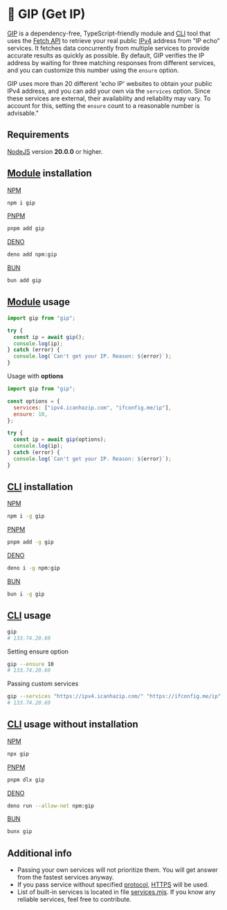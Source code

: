 # 🐷 GIP (Get IP)

[GIP](https://www.npmjs.com/package/gip) is a dependency-free, TypeScript-friendly module and
[CLI](https://en.wikipedia.org/wiki/Command-line_interface) tool that uses the
[Fetch API](https://developer.mozilla.org/en-US/docs/Web/API/Fetch_API) to retrieve your real public
[IPv4](https://en.wikipedia.org/wiki/IPv4) address from "IP echo" services. It fetches data concurrently from multiple services to provide
accurate results as quickly as possible. By default, GIP verifies the IP address by waiting for three matching responses from different
services, and you can customize this number using the `ensure` option.

GIP uses more than 20 different 'echo IP' websites to obtain your public IPv4 address, and you can add your own via the `services` option.
Since these services are external, their availability and reliability may vary. To account for this, setting the `ensure` count to a
reasonable number is advisable."

## Requirements

[NodeJS](https://nodejs.org/en/download) version **20.0.0** or higher.

## [Module](https://nodejs.org/api/esm.html#modules-ecmascript-modules) installation

[NPM](https://docs.npmjs.com/cli/v10/commands/npm-install)

```bash
npm i gip
```

[PNPM](https://pnpm.io/pnpm-cli#commands)

```bash
pnpm add gip
```

[DENO](https://docs.deno.com/runtime/reference/cli/add/)

```bash
deno add npm:gip
```

[BUN](https://bun.sh/docs/cli/add)

```bash
bun add gip
```

## [Module](https://nodejs.org/api/esm.html#modules-ecmascript-modules) usage

```js
import gip from "gip";

try {
  const ip = await gip();
  console.log(ip);
} catch (error) {
  console.log(`Can't get your IP. Reason: ${error}`);
}
```

Usage with **options**

```js
import gip from "gip";

const options = {
  services: ["ipv4.icanhazip.com", "ifconfig.me/ip"],
  ensure: 10,
};

try {
  const ip = await gip(options);
  console.log(ip);
} catch (error) {
  console.log(`Can't get your IP. Reason: ${error}`);
}
```

## [CLI](https://en.wikipedia.org/wiki/Command-line_interface) installation

[NPM](https://docs.npmjs.com/downloading-and-installing-packages-globally)

```bash
npm i -g gip
```

[PNPM](https://pnpm.io/cli/add#--global--g)

```bash
pnpm add -g gip
```

[DENO](https://docs.deno.com/runtime/reference/cli/install/#global-installation)

```bash
deno i -g npm:gip
```

[BUN](https://bun.sh/docs/cli/install#global-packages)

```bash
bun i -g gip
```

## [CLI](https://en.wikipedia.org/wiki/Command-line_interface) usage

```bash
gip
# 133.74.20.69
```

Setting ensure option

```bash
gip --ensure 10
# 133.74.20.69
```

Passing custom services

```bash
gip --services "https://ipv4.icanhazip.com/" "https://ifconfig.me/ip"
# 133.74.20.69
```

## [CLI](https://en.wikipedia.org/wiki/Command-line_interface) usage without installation

[NPM]()

```bash
npx gip
```

[PNPM](https://pnpm.io/pnpm-cli#commands)

```bash
pnpm dlx gip
```

[DENO](https://docs.deno.com/runtime/reference/cli/run/)

```bash
deno run --allow-net npm:gip
```

[BUN](https://bun.sh/docs/cli/bunx)

```bash
bunx gip
```

## Additional info

- Passing your own services will not prioritize them. You will get answer from the fastest services anyway.
- If you pass service without specified [protocol](https://en.wikipedia.org/wiki/Hypertext_Transfer_Protocol),
  [HTTPS](https://en.wikipedia.org/wiki/HTTPS) will be used.
- List of built-in services is located in file [services.mjs](https://github.com/Avaray/gip/blob/main/services.mjs). If you know any
  reliable services, feel free to contribute.
